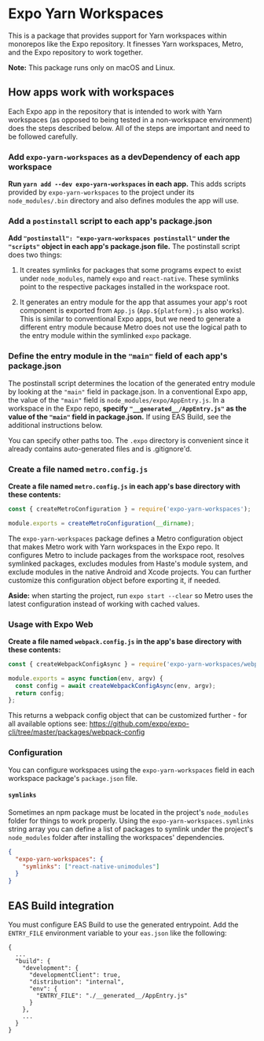# Expo Yarn Workspaces

This is a package that provides support for Yarn workspaces within monorepos like the Expo repository. It finesses Yarn workspaces, Metro, and the Expo repository to work together.

**Note:** This package runs only on macOS and Linux.

## How apps work with workspaces

Each Expo app in the repository that is intended to work with Yarn workspaces (as opposed to being tested in a non-workspace environment) does the steps described below. All of the steps are important and need to be followed carefully.

### Add `expo-yarn-workspaces` as a devDependency of each app workspace

**Run `yarn add --dev expo-yarn-workspaces` in each app.** This adds scripts provided by `expo-yarn-workspaces` to the project under its `node_modules/.bin` directory and also defines modules the app will use.

### Add a `postinstall` script to each app's package.json

**Add `"postinstall": "expo-yarn-workspaces postinstall"` under the `"scripts"` object in each app's package.json file.** The postinstall script does two things:

1. It creates symlinks for packages that some programs expect to exist under `node_modules`, namely `expo` and `react-native`. These symlinks point to the respective packages installed in the workspace root.

2. It generates an entry module for the app that assumes your app's root component is exported from `App.js` (`App.${platform}.js` also works). This is similar to conventional Expo apps, but we need to generate a different entry module because Metro does not use the logical path to the entry module within the symlinked `expo` package.

### Define the entry module in the `"main"` field of each app's package.json

The postinstall script determines the location of the generated entry module by looking at the `"main"` field in package.json. In a conventional Expo app, the value of the `"main"` field is `node_modules/expo/AppEntry.js`. In a workspace in the Expo repo, **specify `"__generated__/AppEntry.js"` as the value of the `"main"` field in package.json.** If using EAS Build, see the additional instructions below.

You can specify other paths too. The `.expo` directory is convenient since it already contains auto-generated files and is .gitignore'd.

### Create a file named `metro.config.js`

**Create a file named `metro.config.js` in each app's base directory with these contents:**

```js
const { createMetroConfiguration } = require('expo-yarn-workspaces');

module.exports = createMetroConfiguration(__dirname);
```

The `expo-yarn-workspaces` package defines a Metro configuration object that makes Metro work with Yarn workspaces in the Expo repo. It configures Metro to include packages from the workspace root, resolves symlinked packages, excludes modules from Haste's module system, and exclude modules in the native Android and Xcode projects. You can further customize this configuration object before exporting it, if needed.

**Aside:** when starting the project, run `expo start --clear` so Metro uses the latest configuration instead of working with cached values.

### Usage with Expo Web

**Create a file named `webpack.config.js` in the app's base directory with these contents:**

```js
const { createWebpackConfigAsync } = require('expo-yarn-workspaces/webpack');

module.exports = async function(env, argv) {
  const config = await createWebpackConfigAsync(env, argv);
  return config;
};
```

This returns a webpack config object that can be customized further - for all available options see: https://github.com/expo/expo-cli/tree/master/packages/webpack-config

### Configuration

You can configure workspaces using the `expo-yarn-workspaces` field in each workspace package's `package.json` file.

#### `symlinks`

Sometimes an npm package must be located in the project's `node_modules` folder for things to work properly. Using the `expo-yarn-workspaces.symlinks` string array you can define a list of packages to symlink under the project's `node_modules` folder after installing the workspaces' dependencies.

```json
{
  "expo-yarn-workspaces": {
    "symlinks": ["react-native-unimodules"]
  }
}
```

## EAS Build integration

You must configure EAS Build to use the generated entrypoint. Add the `ENTRY_FILE` environment variable to your `eas.json` like the following:

```
{
  ...
  "build": {
    "development": {
      "developmentClient": true,
      "distribution": "internal",
      "env": {
        "ENTRY_FILE": "./__generated__/AppEntry.js"
      }
    },
    ...
  }
}
```
